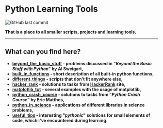 # **Python Learning Tools**

![GitHub last commit](https://img.shields.io/github/last-commit/mateuszk098/python_learning_tools)

**That is a place to all smaller scripts, projects and learning tools.**

---
## **What can you find here?**
- **[beyond_the_basic_stuff](https://github.com/mateuszk098/python_learning_tools/tree/master/beyond_the_basic_stuff) - problems discussed in "_Beyond the Basic Stuff with Python_" by Al Sweigart,**
- **[built_in_functions](https://github.com/mateuszk098/python_learning_tools/tree/master/built_in_functions) - short description of all built-in python functions,**
- **[different_things](https://github.com/mateuszk098/python_learning_tools/tree/master/different_things) - scripts that don't fit anywhere else,**
- **[hacker_rank](https://github.com/mateuszk098/python_learning_tools/tree/master/hacker_rank) - solutions to tasks from [HackerRank](https://www.hackerrank.com/domains/python?filters%5Bstatus%5D%5B%5D=unsolved&badge_type=python) site,**
- **[matplotlib_tut](https://github.com/mateuszk098/python_learning_tools/tree/master/matplotlib_tut) - several examples with the usage of matplotlib,**
- **[python_crash_course](https://github.com/mateuszk098/python_learning_tools/tree/master/python_crash_course) - solutions to tasks from "_Python Crash Course_" by Eric Matthes,**
- **[python_in_science](https://github.com/mateuszk098/python_learning_tools/tree/master/python_in_science) - applications of different libraries in science problems,**
- **[useful_tips](https://github.com/mateuszk098/python_learning_tools/tree/master/useful_tips) - interesting "_pythonic_" solutions for small elements of code, which I've encountered during learning.**

